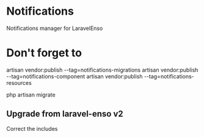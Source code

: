# Notifications

Notifications manager for LaravelEnso

# Don't forget to

artisan vendor:publish --tag=notifications-migrations
artisan vendor:publish --tag=notifications-component
artisan vendor:publish --tag=notifications-resources

php artisan migrate

## Upgrade from laravel-enso v2

Correct the includes